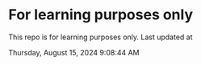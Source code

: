 # For learning purposes only
This repo is for learning purposes only.
Last updated at

Thursday, August 15, 2024 9:08:44 AM

